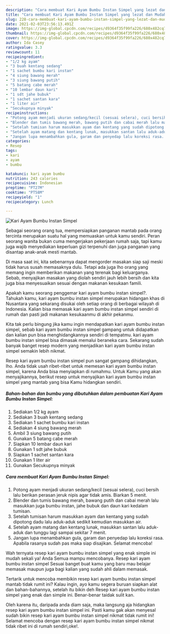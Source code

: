 ```yaml
---
description: "Cara membuat Kari Ayam Bumbu Instan Simpel yang lezat dan Mudah Dibuat"
title: "Cara membuat Kari Ayam Bumbu Instan Simpel yang lezat dan Mudah Dibuat"
slug: 228-cara-membuat-kari-ayam-bumbu-instan-simpel-yang-lezat-dan-mudah-dibuat
date: 2021-02-03T23:56:13.491Z
image: https://img-global.cpcdn.com/recipes/d9364f35f99fa226/680x482cq70/kari-ayam-bumbu-instan-simpel-foto-resep-utama.jpg
thumbnail: https://img-global.cpcdn.com/recipes/d9364f35f99fa226/680x482cq70/kari-ayam-bumbu-instan-simpel-foto-resep-utama.jpg
cover: https://img-global.cpcdn.com/recipes/d9364f35f99fa226/680x482cq70/kari-ayam-bumbu-instan-simpel-foto-resep-utama.jpg
author: Ida Casey
ratingvalue: 3.3
reviewcount: 11
recipeingredient:
- "1/2 kg ayam"
- "3 buah kentang sedang"
- "1 sachet bumbu kari instan"
- "4 siung bawang merah"
- "3 siung bawang putih"
- "5 batang cabe merah"
- "10 lembar daun kari"
- "1 sdt jahe bubuk"
- "1 sachet santan kara"
- "1 liter air"
- "Secukupnya minyak"
recipeinstructions:
- "Potong ayam menjadi ukuran sedang/kecil (sesuai selera), cuci bersih lalu berikan perasan jeruk nipis agar tidak amis. Biarkan 5 menit."
- "Blender dan tumis bawang merah, bawang putih dan cabai merah lalu masukkan juga bumbu instan, jahe bubuk dan daun kari kedalam tumisan."
- "Setelah tumisan harum masukkan ayam dan kentang yang sudah dipotong dadu lalu aduk-aduk sedikit kemudian masukkan air."
- "Setelah ayam matang dan kentang lunak, masukkan santan lalu aduk-aduk dan tunggu lagi sampai sekitar 7 menit."
- "Jangan lupa menambahkan gula, garam dan penyedap lalu koreksi rasa. Apabila rasanya sudah pas maka siap disajikan. Selamat mencoba!"
categories:
- Resep
tags:
- kari
- ayam
- bumbu

katakunci: kari ayam bumbu 
nutrition: 243 calories
recipecuisine: Indonesian
preptime: "PT27M"
cooktime: "PT58M"
recipeyield: "1"
recipecategory: Lunch

---
```



![Kari Ayam Bumbu Instan Simpel](https://img-global.cpcdn.com/recipes/d9364f35f99fa226/680x482cq70/kari-ayam-bumbu-instan-simpel-foto-resep-utama.jpg)

Sebagai seorang orang tua, mempersiapkan panganan mantab pada orang tercinta merupakan suatu hal yang memuaskan untuk kamu sendiri. Peran seorang  wanita bukan cuma mengerjakan pekerjaan rumah saja, tapi kamu juga wajib menyediakan keperluan gizi terpenuhi dan juga panganan yang disantap anak-anak mesti mantab.

Di masa  saat ini, kita sebenarnya dapat mengorder masakan siap saji meski tidak harus susah memasaknya dulu. Tetapi ada juga lho orang yang memang ingin memberikan makanan yang terenak bagi keluarganya. Sebab, menyajikan masakan yang diolah sendiri jauh lebih bersih dan kita juga bisa menyesuaikan sesuai dengan makanan kesukaan famili. 



Apakah kamu seorang penggemar kari ayam bumbu instan simpel?. Tahukah kamu, kari ayam bumbu instan simpel merupakan hidangan khas di Nusantara yang sekarang disukai oleh setiap orang di berbagai wilayah di Indonesia. Kalian bisa memasak kari ayam bumbu instan simpel sendiri di rumah dan pasti jadi makanan kesukaanmu di akhir pekanmu.

Kita tak perlu bingung jika kamu ingin mendapatkan kari ayam bumbu instan simpel, sebab kari ayam bumbu instan simpel gampang untuk didapatkan dan kalian pun bisa menghidangkannya sendiri di tempatmu. kari ayam bumbu instan simpel bisa dimasak memalui beraneka cara. Sekarang sudah banyak banget resep modern yang menjadikan kari ayam bumbu instan simpel semakin lebih nikmat.

Resep kari ayam bumbu instan simpel pun sangat gampang dihidangkan, lho. Anda tidak usah ribet-ribet untuk memesan kari ayam bumbu instan simpel, karena Anda bisa menyiapkan di rumahmu. Untuk Kamu yang akan menyajikannya, berikut resep untuk menyajikan kari ayam bumbu instan simpel yang mantab yang bisa Kamu hidangkan sendiri.

<!--inarticleads1-->

##### Bahan-bahan dan bumbu yang dibutuhkan dalam pembuatan Kari Ayam Bumbu Instan Simpel:

1. Sediakan 1/2 kg ayam
1. Sediakan 3 buah kentang sedang
1. Sediakan 1 sachet bumbu kari instan
1. Sediakan 4 siung bawang merah
1. Ambil 3 siung bawang putih
1. Gunakan 5 batang cabe merah
1. Siapkan 10 lembar daun kari
1. Gunakan 1 sdt jahe bubuk
1. Siapkan 1 sachet santan kara
1. Gunakan 1 liter air
1. Gunakan Secukupnya minyak




<!--inarticleads2-->

##### Cara membuat Kari Ayam Bumbu Instan Simpel:

1. Potong ayam menjadi ukuran sedang/kecil (sesuai selera), cuci bersih lalu berikan perasan jeruk nipis agar tidak amis. Biarkan 5 menit.
1. Blender dan tumis bawang merah, bawang putih dan cabai merah lalu masukkan juga bumbu instan, jahe bubuk dan daun kari kedalam tumisan.
1. Setelah tumisan harum masukkan ayam dan kentang yang sudah dipotong dadu lalu aduk-aduk sedikit kemudian masukkan air.
1. Setelah ayam matang dan kentang lunak, masukkan santan lalu aduk-aduk dan tunggu lagi sampai sekitar 7 menit.
1. Jangan lupa menambahkan gula, garam dan penyedap lalu koreksi rasa. Apabila rasanya sudah pas maka siap disajikan. Selamat mencoba!




Wah ternyata resep kari ayam bumbu instan simpel yang enak simple ini mudah sekali ya! Anda Semua mampu mencobanya. Resep kari ayam bumbu instan simpel Sesuai banget buat kamu yang baru mau belajar memasak maupun juga bagi kalian yang sudah ahli dalam memasak.

Tertarik untuk mencoba membikin resep kari ayam bumbu instan simpel mantab tidak rumit ini? Kalau ingin, ayo kamu segera buruan siapkan alat dan bahan-bahannya, setelah itu bikin deh Resep kari ayam bumbu instan simpel yang enak dan simple ini. Benar-benar taidak sulit kan. 

Oleh karena itu, daripada anda diam saja, maka langsung aja hidangkan resep kari ayam bumbu instan simpel ini. Pasti kamu gak akan menyesal sudah bikin resep kari ayam bumbu instan simpel nikmat tidak rumit ini! Selamat mencoba dengan resep kari ayam bumbu instan simpel nikmat tidak ribet ini di rumah sendiri,oke!.

